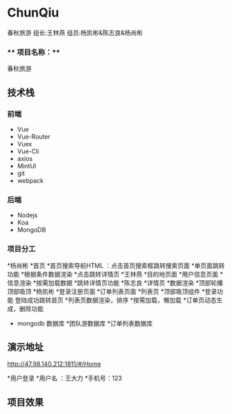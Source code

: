 # ChunQiu
春秋旅游  组长:王林燕   组员:杨凯彬&amp;陈志良&amp;杨尚彬


### ** 项目名称：**
春秋旅游 



## 技术栈

### 前端

- Vue
- Vue-Router
- Vuex
- Vue-Cli
- axios
- MintUI
- git
- webpack

### 后端

- Nodejs
- Koa
- MongoDB

### 项目分工
  *杨尚彬 
      *首页 
            *首页搜索导航HTML ：点击首页搜索框跳转搜索页面
            *单页面跳转功能 
            *根据条件数据渲染 
            *点击跳转详情页 
  *王林燕
      *目的地页面
      *用户信息页面
            *信息渲染
            *按需加载数据
            *跳转详情页功能
  *陈志良
      *详情页
            *数据渲染
            *顶部轮播
            顶部吸顶
  *杨凯彬
      *登录注册页面
      *订单列表页面
      *列表页
      *顶部吸顶组件
            *登录功能  登陆成功跳转首页
            *列表页数据渲染，排序
            *按需加载，懒加载
            *订单页动态生成，删除功能
  * mongodb 数据库
      *团队游数据库
      *订单列表数据库
      
## 演示地址
  http://47.98.140.212:1811/#/Home
  
  *用户登录
      *用户名 ：王大力
      *手机号：123

## 项目效果
